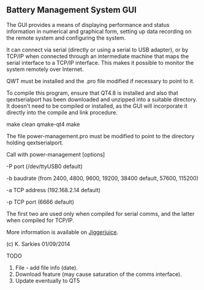 Battery Management System GUI
-----------------------------

The GUI provides a means of displaying performance and status information in
numerical and graphical form, setting up data recording on the remote system
and configuring the system.

It can connect via serial (directly or using a serial to USB adapter), or by
TCP/IP when connected through an intermediate machine that maps the serial
interface to a TCP/IP interface. This makes it possible to monitor the system
remotely over Internet.

QWT must be installed and the .pro file modified if necessary to point to it.

To compile this program, ensure that QT4.8 is installed and also that
qextserialport has been downloaded and unzipped into a suitable directory. It
doesn't need to be compiled or installed, as the GUI will incorporate it
directly into the compile and link procedure.

make clean
qmake-qt4
make

The file power-management.pro must be modified to point to the directory
holding qextserialport.

Call with power-management [options]

-P   port (/dev/ttyUSB0 default)

-b   baudrate (from 2400, 4800, 9600, 19200, 38400 default, 57600, 115200)

-a   TCP address (192.168.2.14 default)

-p   TCP port (6666 default)

The first two are used only when compiled for serial comms, and the latter when
compiled for TCP/IP.

More information is available on [Jiggerjuice](http://www.jiggerjuice.info/electronics/projects/solarbms/solarbms-gui.html).

(c) K. Sarkies 01/09/2014

TODO

1. File - add file info (date).
2. Download feature (may cause saturation of the comms interface).
3. Update eventually to QT5


